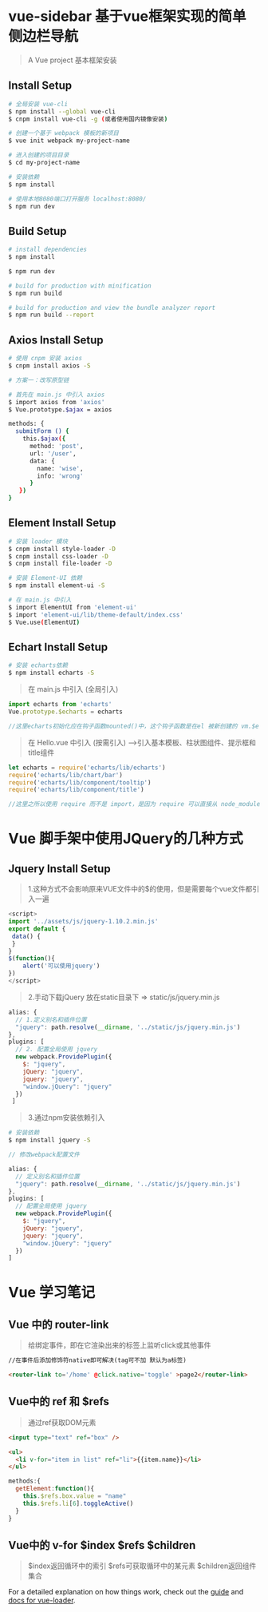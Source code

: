
<!-- 基于vue框架实现的简单侧边栏模板 -->

# vue-sidebar 基于vue框架实现的简单侧边栏导航

> A Vue project 基本框架安装

## Install Setup

``` bash
# 全局安装 vue-cli
$ npm install --global vue-cli
$ cnpm install vue-cli -g (或者使用国内镜像安装)

# 创建一个基于 webpack 模板的新项目
$ vue init webpack my-project-name

# 进入创建的项目目录
$ cd my-project-name

# 安装依赖
$ npm install

# 使用本地8080端口打开服务 localhost:8080/
$ npm run dev

```

## Build Setup

``` bash
# install dependencies
$ npm install

$ npm run dev

# build for production with minification
$ npm run build

# build for production and view the bundle analyzer report
$ npm run build --report

```

## Axios Install Setup
``` bash
# 使用 cnpm 安装 axios
$ cnpm install axios -S

# 方案一：改写原型链

# 首先在 main.js 中引入 axios
$ import axios from 'axios'
$ Vue.prototype.$ajax = axios

methods: {
  submitForm () {
    this.$ajax({
      method: 'post',
      url: '/user',
      data: {
        name: 'wise',
        info: 'wrong'
      }
   })
}
```

## Element Install Setup

``` bash
# 安装 loader 模块
$ cnpm install style-loader -D
$ cnpm install css-loader -D
$ cnpm install file-loader -D

# 安装 Element-UI 依赖
$ npm install element-ui -S

# 在 main.js 中引入
$ import ElementUI from 'element-ui'
$ import 'element-ui/lib/theme-default/index.css'
$ Vue.use(ElementUI)

```

## Echart Install Setup

``` bash
# 安装 echarts依赖
$ npm install echarts -S
```

> 在 main.js 中引入 (全局引入)

``` javascript
import echarts from 'echarts'
Vue.prototype.$echarts = echarts

//这里echarts初始化应在钩子函数mounted()中，这个钩子函数是在el 被新创建的 vm.$el 替换，并挂载到实例上去之后调用
```

> 在 Hello.vue 中引入 (按需引入) -->引入基本模板、柱状图组件、提示框和title组件

``` javascript
let echarts = require('echarts/lib/echarts')
require('echarts/lib/chart/bar')
require('echarts/lib/component/tooltip')
require('echarts/lib/component/title')

//这里之所以使用 require 而不是 import，是因为 require 可以直接从 node_modules 中查找，而 import 必须把路径写全
```



<!-- Vue 脚手架中使用JQuery的几种方式 -->

# Vue 脚手架中使用JQuery的几种方式

## Jquery Install Setup

> 1.这种方式不会影响原来VUE文件中的$的使用，但是需要每个vue文件都引入一遍

``` javascript
<script>
import '../assets/js/jquery-1.10.2.min.js'
export default {
 data() {
 }
}
$(function(){
    alert('可以使用jquery')
})
</script>
```
> 2.手动下载jQuery 放在static目录下 => static/js/jquery.min.js

``` javascript
alias: {
  // 1.定义别名和插件位置
  "jquery": path.resolve(__dirname, '../static/js/jquery.min.js')
},
plugins: [
  // 2. 配置全局使用 jquery
  new webpack.ProvidePlugin({
    $: "jquery",
    jQuery: "jquery",
    jquery: "jquery",
    "window.jQuery": "jquery"
  })
 ]
```

> 3.通过npm安装依赖引入

``` bash
# 安装依赖
$ npm install jquery -S

```

``` javascript
// 修改webpack配置文件

alias: {
  // 定义别名和插件位置
  "jquery": path.resolve(__dirname, '../static/js/jquery.min.js')
},
plugins: [
  // 配置全局使用 jquery
  new webpack.ProvidePlugin({
    $: "jquery",
    jQuery: "jquery",
    jquery: "jquery",
    "window.jQuery": "jquery"
  })
]

```

<!-- 知识点备注 -->
# Vue 学习笔记

## Vue 中的 router-link

> 给<router-link>绑定事件，即在它渲染出来的标签上监听click或其他事件

``` html
//在事件后添加修饰符native即可解决(tag可不加 默认为a标签)

<router-link to='/home' @click.native='toggle' >page2</router-link>

```

## Vue中的 ref 和 $refs

> 通过ref获取DOM元素

``` html
<input type="text" ref="box" />

<ul>
  <li v-for="item in list" ref="li">{{item.name}}</li>
</ul>

```
``` javascript
methods:{
  getElement:function(){
    this.$refs.box.value = "name"
    this.$refs.li[6].toggleActive()
  }
}

```

## Vue中的 v-for $index $refs $children

> $index返回循环中的索引 $refs可获取循环中的某元素 $children返回组件集合

For a detailed explanation on how things work, check out the [guide](http://vuejs-templates.github.io/webpack/) and [docs for vue-loader](http://vuejs.github.io/vue-loader).
